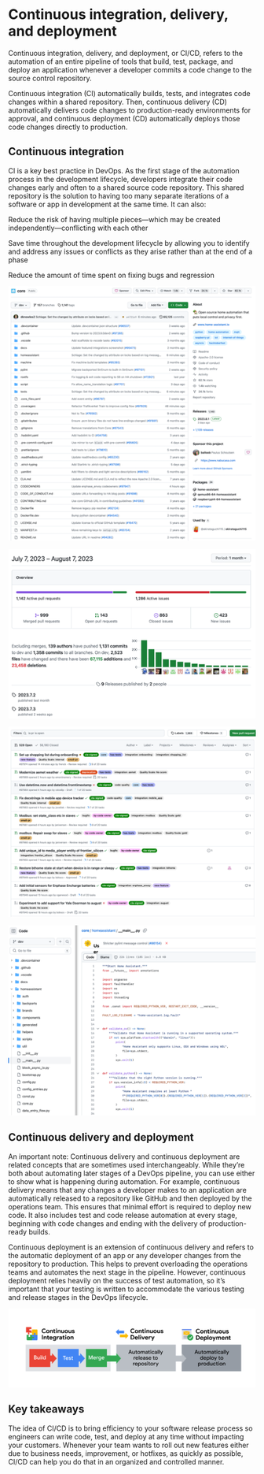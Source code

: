 # Continuous integration, delivery, and deployment
Continuous integration, delivery, and deployment, or CI/CD, refers to the automation of an entire pipeline of tools that build, test, package, and deploy an application whenever a developer commits a code change to the source control repository. 

Continuous integration (CI) automatically builds, tests, and integrates code changes within a shared repository. Then, continuous delivery (CD) automatically delivers code changes to production-ready environments for approval, and continuous deployment (CD) automatically deploys those code changes directly to production. 

## Continuous integration
CI is a key best practice in DevOps. As the first stage of the automation process in the development lifecycle, developers integrate their code changes early and often to a shared source code repository. This shared repository is the solution to having too many separate iterations of a software or app in development at the same time. It can also: 

Reduce the risk of having multiple pieces—which may be created independently—conflicting with each other 

Save time throughout the development lifecycle by allowing you to identify and address any issues or conflicts as they arise rather than at the end of a phase

Reduce the amount of time spent on fixing bugs and regression

![alt text](../img/image.png)

![alt text](../img/image-1.png)

![alt text](../img/image-2.png)

![alt text](../img/image-3.png)

## Continuous delivery and deployment
An important note: Continuous delivery and continuous deployment are related concepts that are sometimes used interchangeably. While they’re both about automating later stages of a DevOps pipeline, you can use either to show what is happening during automation. For example, continuous delivery means that any changes a developer makes to an application are automatically released to a repository like GitHub and then deployed by the operations team. This ensures that minimal effort is required to deploy new code. It also includes test and code release automation at every stage, beginning with code changes and ending with the delivery of production-ready builds.

Continuous deployment is an extension of continuous delivery and refers to the automatic deployment of an app or any developer changes from the repository to production. This helps to prevent overloading the operations teams and automates the next stage in the pipeline. However, continuous deployment relies heavily on the success of test automation, so it’s important that your testing is written to accommodate the various testing and release stages in the DevOps lifecycle. 

![alt text](../img/image-4.png)

## Key takeaways
The idea of CI/CD is to bring efficiency to your software release process so engineers can write code, test, and deploy at any time without impacting your customers. Whenever your team wants to roll out new features either due to business needs, improvement, or hotfixes, as quickly as possible, CI/CD can help you do that in an organized and controlled manner.
